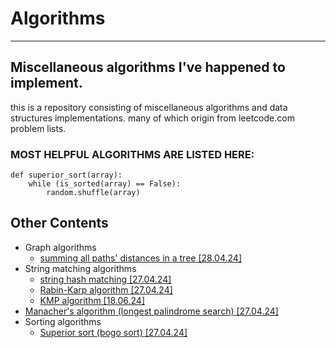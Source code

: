 # Algorithms
---
Miscellaneous algorithms I've happened to implement.
---
this is a repository consisting of 
miscellaneous algorithms and data structures implementations.
many of which origin from leetcode.com problem lists.


### MOST HELPFUL ALGORITHMS ARE LISTED HERE:
```python3
def superior_sort(array):
    while (is_sorted(array) == False):
        random.shuffle(array)
```


## Other Contents
- Graph algorithms
    - [summing all paths' distances in a tree [28.04.24]](./summing_all_paths_distances_in_a_tree.py)
- String matching algorithms
    - [string hash matching [27.04.24]](./string_matching/string_hashing.py)
    - [Rabin-Karp algorithm [27.04.24]](./string_matching/rabin_karp.py)
    - [KMP algorithm [18.06.24]](./string_matching/kmp.cpp)
- [Manacher's algorithm (longest palindrome search) [27.04.24]](./manacher.py)
- Sorting algorithms
    - [Superior sort (bogo sort) [27.04.24]](#most-helpful-algorithms-are-listed-here)
